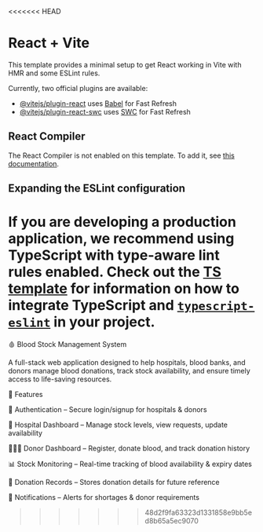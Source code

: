<<<<<<< HEAD
# React + Vite

This template provides a minimal setup to get React working in Vite with HMR and some ESLint rules.

Currently, two official plugins are available:

- [@vitejs/plugin-react](https://github.com/vitejs/vite-plugin-react/blob/main/packages/plugin-react) uses [Babel](https://babeljs.io/) for Fast Refresh
- [@vitejs/plugin-react-swc](https://github.com/vitejs/vite-plugin-react/blob/main/packages/plugin-react-swc) uses [SWC](https://swc.rs/) for Fast Refresh

## React Compiler

The React Compiler is not enabled on this template. To add it, see [this documentation](https://react.dev/learn/react-compiler/installation).

## Expanding the ESLint configuration

If you are developing a production application, we recommend using TypeScript with type-aware lint rules enabled. Check out the [TS template](https://github.com/vitejs/vite/tree/main/packages/create-vite/template-react-ts) for information on how to integrate TypeScript and [`typescript-eslint`](https://typescript-eslint.io) in your project.
=======
🩸 Blood Stock Management System

A full-stack web application designed to help hospitals, blood banks, and donors manage blood donations, track stock availability, and ensure timely access to life-saving resources.

🚀 Features

🔐 Authentication – Secure login/signup for hospitals & donors

🏥 Hospital Dashboard – Manage stock levels, view requests, update availability

🧑‍🤝‍🧑 Donor Dashboard – Register, donate blood, and track donation history

📊 Stock Monitoring – Real-time tracking of blood availability & expiry dates

📜 Donation Records – Stores donation details for future reference

📡 Notifications – Alerts for shortages & donor requirements
>>>>>>> 48d2f9fa63323d1331858e9bb5ed8b65a5ec9070
